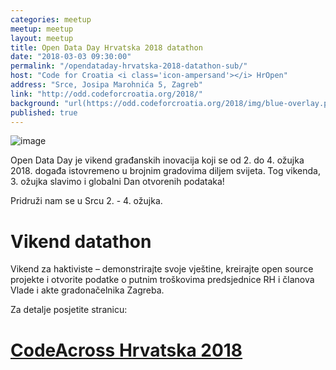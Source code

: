 ```yaml
---
categories: meetup
meetup: meetup
layout: meetup
title: Open Data Day Hrvatska 2018 datathon
date: "2018-03-03 09:30:00"
permalink: "/opendataday-hrvatska-2018-datathon-sub/"
host: "Code for Croatia <i class='icon-ampersand'></i> HrOpen"
address: "Srce, Josipa Marohnića 5, Zagreb"
link: "http://odd.codeforcroatia.org/2018/"
background: "url(https://odd.codeforcroatia.org/2018/img/blue-overlay.png)"
published: true
---
```


![image](https://odd.codeforcroatia.org/2018/img/odd_banner.png)

Open Data Day je vikend građanskih inovacija koji se od 2. do 4. ožujka 2018. događa istovremeno u brojnim gradovima diljem svijeta. Tog vikenda, 3. ožujka slavimo i globalni Dan otvorenih podataka!

Pridruži nam se u Srcu 2. - 4. ožujka.

# Vikend datathon

Vikend za haktiviste – demonstrirajte svoje vještine, kreirajte open source projekte i otvorite podatke o putnim troškovima predsjednice RH i članova Vlade i akte gradonačelnika Zagreba.

Za detalje posjetite stranicu:

# [CodeAcross Hrvatska 2018](http://odd.codeforcroatia.org/2018/)